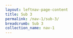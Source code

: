 ```yaml
---
layout: leftnav-page-content
title: Sub 3
permalink: /nav-1/sub-3/
breadcrumb: Sub 3
collection_name: nav-1
---
```

